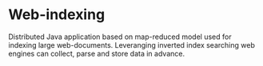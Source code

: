 # Web-indexing

Distributed Java application based on map-reduced model used for indexing large web-documents. 
Leveranging inverted index searching web engines can collect, parse and store data in advance.
